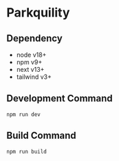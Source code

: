 # Parkquility

## Dependency

- node v18+
- npm v9+
- next v13+
- tailwind v3+

## Development Command

```
npm run dev
```

## Build Command

```
npm run build
```
